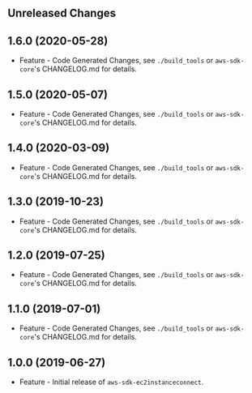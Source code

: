 Unreleased Changes
------------------

1.6.0 (2020-05-28)
------------------

* Feature - Code Generated Changes, see `./build_tools` or `aws-sdk-core`'s CHANGELOG.md for details.

1.5.0 (2020-05-07)
------------------

* Feature - Code Generated Changes, see `./build_tools` or `aws-sdk-core`'s CHANGELOG.md for details.

1.4.0 (2020-03-09)
------------------

* Feature - Code Generated Changes, see `./build_tools` or `aws-sdk-core`'s CHANGELOG.md for details.

1.3.0 (2019-10-23)
------------------

* Feature - Code Generated Changes, see `./build_tools` or `aws-sdk-core`'s CHANGELOG.md for details.

1.2.0 (2019-07-25)
------------------

* Feature - Code Generated Changes, see `./build_tools` or `aws-sdk-core`'s CHANGELOG.md for details.

1.1.0 (2019-07-01)
------------------

* Feature - Code Generated Changes, see `./build_tools` or `aws-sdk-core`'s CHANGELOG.md for details.

1.0.0 (2019-06-27)
------------------

* Feature - Initial release of `aws-sdk-ec2instanceconnect`.

